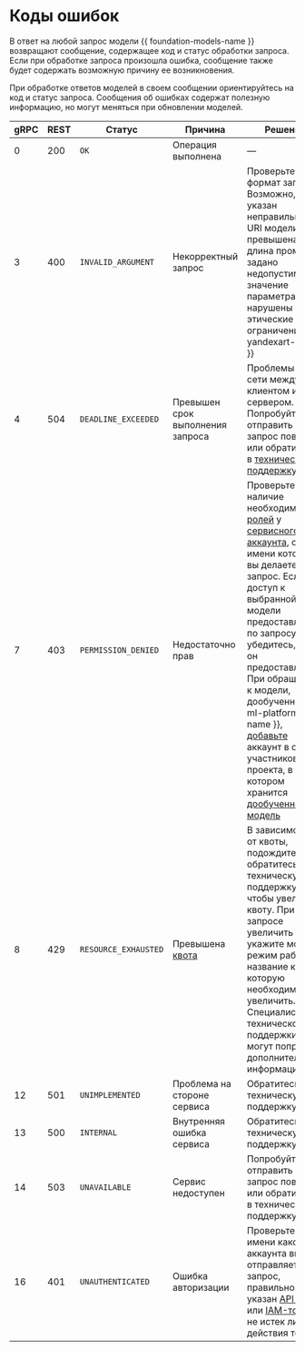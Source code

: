 # Коды ошибок

В ответ на любой запрос модели {{ foundation-models-name }} возвращают сообщение, содержащее код и статус обработки запроса. Если при обработке запроса произошла ошибка, сообщение также будет содержать возможную причину ее возникновения.

При обработке ответов моделей в своем сообщении ориентируйтесь на код и статус запроса. Сообщения об ошибках содержат полезную информацию, но могут меняться при обновлении моделей.

| gRPC | REST | Статус | Причина | Решение |
|---|---|---|---|---|
| 0 | 200 | `OK` | Операция выполнена | — |
| 3 | 400 | `INVALID_ARGUMENT` | Некорректный запрос | Проверьте формат запроса. Возможно, указан неправильный URI модели, превышена длина промта, задано недопустимое значение параметра или нарушены этические ограничения {{ yandexart-name }} |
| 4 | 504 | `DEADLINE_EXCEEDED` | Превышен срок выполнения запроса | Проблемы в сети между клиентом и сервером. Попробуйте отправить запрос повторно или обратитесь в [техническую поддержку](../../support/overview.md) |
| 7 | 403 | `PERMISSION_DENIED` | Недостаточно прав | Проверьте наличие необходимых [ролей](../security/index.md) у [сервисного аккаунта](../../iam/concepts/users/service-accounts.md), от имени которого вы делаете запрос. Если доступ к выбранной вами модели предоставляется по запросу, убедитесь, что он предоставлен. При обращении к модели, дообученной в {{ ml-platform-name }}, [добавьте](../../datasphere/operations/projects/add-user.md) аккаунт в список участников проекта, в котором хранится [дообученная модель](../../datasphere/concepts/models/tuned-models.md) |
| 8 | 429 | `RESOURCE_EXHAUSTED` | Превышена [квота](../concepts/limits.md) | В зависимости от квоты, подождите или обратитесь в техническую поддержку, чтобы увеличить квоту. При запросе увеличить квоту укажите модель, режим работы и название квоты, которую необходимо увеличить. Специалисты технической поддержки могут попросить дополнительную информацию |
| 12 | 501 | `UNIMPLEMENTED` | Проблема на стороне сервиса | Обратитесь в техническую поддержку |
| 13 | 500 | `INTERNAL` | Внутренняя ошибка сервиса | Обратитесь в техническую поддержку |
| 14 | 503 | `UNAVAILABLE` | Сервис недоступен | Попробуйте отправить запрос повторно или обратитесь в техническую поддержку |
| 16 | 401 | `UNAUTHENTICATED` | Ошибка авторизации | Проверьте, от имени какого аккаунта вы отправляете запрос, правильно ли указан [API-ключ](../../iam/concepts/authorization/api-key.md) или [IAM-токен](../../iam/concepts/authorization/iam-token.md), и не истек ли срок действия токена |
